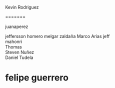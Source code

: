 <!-- Profesores -->

<!-- Profesores -->

Kevin Rodriguez

<!-- alumnos -->
=======

juanaperez

jeffersson homero melgar zaldaña
Marco Arias
jeff  
mahonri  
Thomas  
Steven Nuñez  
Daniel Tudela



felipe guerrero
=======
